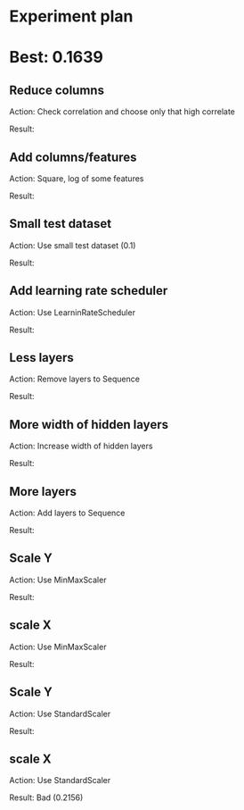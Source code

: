 # Experiment plan

# Best: 0.1639

## Reduce columns

Action: Check correlation and choose only that high correlate

Result:

## Add columns/features

Action: Square, log of some features

Result:

## Small test dataset

Action: Use small test dataset (0.1)

Result:

## Add learning rate scheduler

Action: Use LearninRateScheduler

Result:

## Less layers

Action: Remove layers to Sequence

Result:

## More width of hidden layers

Action: Increase width of hidden layers

Result:

## More layers

Action: Add layers to Sequence

Result:

## Scale Y

Action: Use MinMaxScaler

Result:

## scale X

Action: Use MinMaxScaler

Result:


## Scale Y

Action: Use StandardScaler

Result:

## scale X

Action: Use StandardScaler

Result: Bad (0.2156)